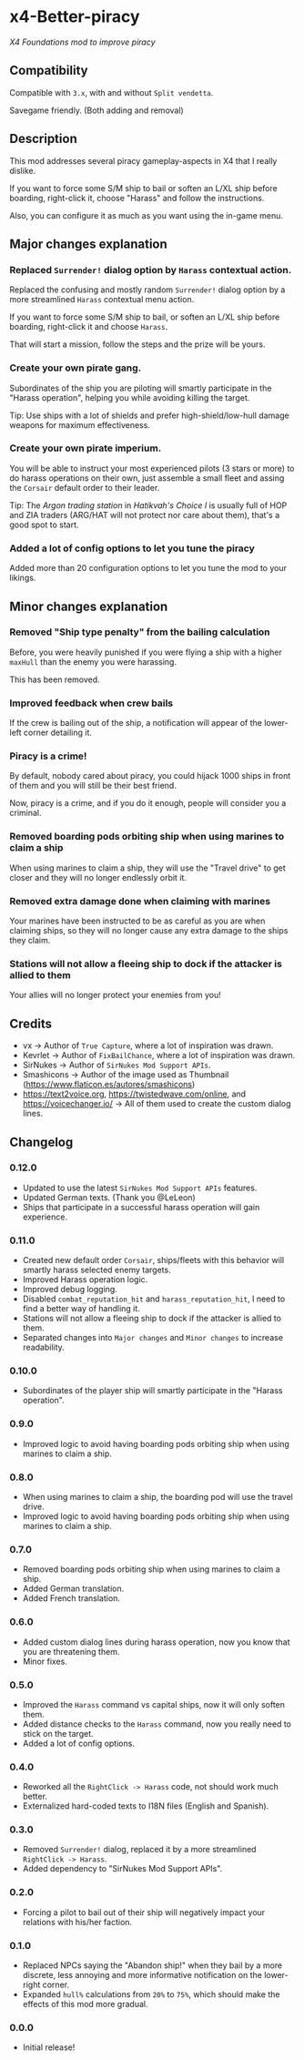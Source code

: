 # x4-Better-piracy
_X4 Foundations mod to improve piracy_

## Compatibility
Compatible with `3.x`, with and without `Split vendetta`.

Savegame friendly. (Both adding and removal)

## Description
This mod addresses several piracy gameplay-aspects in X4 that I really dislike.

If you want to force some S/M ship to bail or soften an L/XL ship before boarding, right-click it, choose "Harass" and follow the instructions.

Also, you can configure it as much as you want using the in-game menu.

## Major changes explanation

### Replaced `Surrender!` dialog option by `Harass` contextual action.
Replaced the confusing and mostly random `Surrender!` dialog option by a more streamlined `Harass` contextual menu action.

If you want to force some S/M ship to bail, or soften an L/XL ship before boarding, right-click it and choose `Harass`.

That will start a mission, follow the steps and the prize will be yours.

### Create your own pirate gang.
Subordinates of the ship you are piloting will smartly participate in the "Harass operation", helping you while avoiding killing the target.

Tip: Use ships with a lot of shields and prefer high-shield/low-hull damage weapons for maximum effectiveness.

### Create your own pirate imperium.
You will be able to instruct your most experienced pilots (3 stars or more) to do harass operations on their own, just assemble a small fleet and assing the `Corsair` default order to their leader.

Tip: The _Argon trading station_ in _Hatikvah's Choice I_ is usually full of HOP and ZIA traders (ARG/HAT will not protect nor care about them), that's a good spot to start.

### Added a lot of config options to let you tune the piracy
Added more than 20 configuration options to let you tune the mod to your likings.

## Minor changes explanation

### Removed "Ship type penalty" from the bailing calculation
Before, you were heavily punished if you were flying a ship with a higher `maxHull` than the enemy you were harassing.

This has been removed.

### Improved feedback when crew bails
If the crew is bailing out of the ship, a notification will appear of the lower-left corner detailing it.

### Piracy is a crime!
By default, nobody cared about piracy, you could hijack 1000 ships in front of them and you will still be their best friend.

Now, piracy is a crime, and if you do it enough, people will consider you a criminal.

### Removed boarding pods orbiting ship when using marines to claim a ship
When using marines to claim a ship, they will use the "Travel drive" to get closer and they will no longer endlessly orbit it.

### Removed extra damage done when claiming with marines
Your marines have been instructed to be as careful as you are when claiming ships, so they will no longer cause any extra damage to the ships they claim.

### Stations will not allow a fleeing ship to dock if the attacker is allied to them
Your allies will no longer protect your enemies from you!

## Credits
 - vx -> Author of `True Capture`, where a lot of inspiration was drawn.
 - Kevrlet -> Author of `FixBailChance`, where a lot of inspiration was drawn.
 - SirNukes -> Author of `SirNukes Mod Support APIs`.
 - Smashicons -> Author of the image used as Thumbnail (https://www.flaticon.es/autores/smashicons)
 - https://text2voice.org, https://twistedwave.com/online, and https://voicechanger.io/ -> All of them used to create the custom dialog lines.

## Changelog
### 0.12.0
 - Updated to use the latest `SirNukes Mod Support APIs` features.
 - Updated German texts. (Thank you @LeLeon)
 - Ships that participate in a successful harass operation will gain experience.
### 0.11.0
 - Created new default order `Corsair`, ships/fleets with this behavior will smartly harass selected enemy targets.
 - Improved Harass operation logic.
 - Improved debug logging.
 - Disabled `combat_reputation_hit` and `harass_reputation_hit`, I need to find a better way of handling it.
 - Stations will not allow a fleeing ship to dock if the attacker is allied to them.
 - Separated changes into `Major changes` and `Minor changes` to increase readability.
### 0.10.0
 - Subordinates of the player ship will smartly participate in the "Harass operation".
### 0.9.0
 - Improved logic to avoid having boarding pods orbiting ship when using marines to claim a ship.
### 0.8.0
 - When using marines to claim a ship, the boarding pod will use the travel drive.
 - Improved logic to avoid having boarding pods orbiting ship when using marines to claim a ship.
### 0.7.0
 - Removed boarding pods orbiting ship when using marines to claim a ship.
 - Added German translation.
 - Added French translation.
### 0.6.0
 - Added custom dialog lines during harass operation, now you know that you are threatening them.
 - Minor fixes.
### 0.5.0
 - Improved the `Harass` command vs capital ships, now it will only soften them.
 - Added distance checks to the `Harass` command, now you really need to stick on the target.
 - Added a lot of config options.
### 0.4.0
 - Reworked all the `RightClick -> Harass` code, not should work much better.
 - Externalized hard-coded texts to I18N files (English and Spanish).
### 0.3.0
 - Removed `Surrender!` dialog, replaced it by a more streamlined `RightClick -> Harass`.
 - Added dependency to "SirNukes Mod Support APIs".
### 0.2.0
 - Forcing a pilot to bail out of their ship will negatively impact your relations with his/her faction.
### 0.1.0
 - Replaced NPCs saying the "Abandon ship!" when they bail by a more discrete, less annoying and more informative notification on the lower-right corner.
 - Expanded `hull%` calculations from `20%` to `75%`, which should make the effects of this mod more gradual.
### 0.0.0
 - Initial release!
